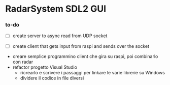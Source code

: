# RadarSystem SDL2 GUI

### to-do
- [ ] create server to async read from UDP socket
- [ ] create client that gets input from raspi and sends over the socket



- creare semplice programmino client che gira su raspi, poi combinarlo con radar
- refactor progetto Visual Studio 
	- ricrearlo e scrivere i passaggi per linkare le varie librerie su Windows
	- dividere il codice in file diversi
